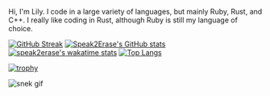 Hi, I'm Lily.
I code in a large variety of languages, but mainly Ruby, Rust, and C++. I really like coding in Rust, although Ruby is still my language of choice.

[![GitHub Streak](https://github-readme-streak-stats.herokuapp.com?user=Speak2Erase&date_format=M%20j%5B%2C%20Y%5D&theme=dark&count_private=true&include_all_commits=true)](https://github.com/Speak2Erase)
[![Speak2Erase's GitHub stats](https://github-readme-stats.anuraghazra1.vercel.app/api?username=Speak2Erase&count_private=true&include_all_commits=true&show_icons=true&theme=dark)](https://github.com/Speak2Erase)
[![speak2erase's wakatime stats](https://github-readme-stats.vercel.app/api/wakatime?username=Speak2Erase&theme=dark)](https://github.com/anuraghazra/github-readme-stats)
[![Top Langs](https://github-readme-stats.vercel.app/api/top-langs/?username=Speak2Erase&theme=dark&count_private=true&include_all_commits=true&layout=compact)](https://github.com/anuraghazra/github-readme-stats)

[![trophy](https://github-profile-trophy.vercel.app/?username=speak2erase&theme=gitdimmed)](https://github.com/ryo-ma/github-profile-trophy)

![snek gif](https://github.com/Speak2Erase/Speak2Erase/blob/output/github-contribution-grid-snake.svg)

<!--
**Speak2Erase/Speak2Erase** is a ✨ _special_ ✨ repository because its `README.md` (this file) appears on your GitHub profile.
